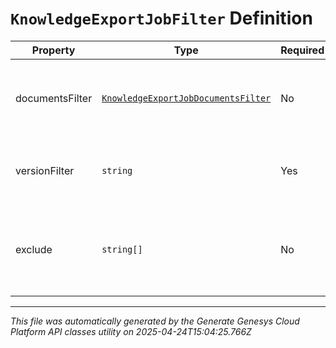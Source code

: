 # `KnowledgeExportJobFilter` Definition

| Property | Type | Required | Description |
|----------|------|----------|-------------|
| documentsFilter | [`KnowledgeExportJobDocumentsFilter`](knowledgeexportjobdocumentsfilter-definition.md) | No | Filters for narrowing down which documents to export. |
| versionFilter | `string` | Yes | Specifies what version should be exported. |
| exclude | `string[]` | No | Reduce the size of the export file by excluding certain items. |

---

*This file was automatically generated by the Generate Genesys Cloud Platform API classes utility on 2025-04-24T15:04:25.766Z*